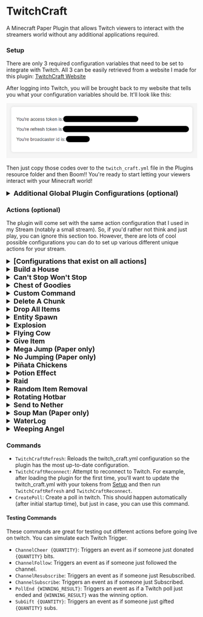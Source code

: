 # TwitchCraft
A Minecraft Paper Plugin that allows Twitch viewers to interact with the streamers world without any additional applications required.

### Setup
There are only 3 required configuration variables that need to be set to integrate with Twitch. All 3 can be
easily retrieved from a website I made for this plugin: [TwitchCraft Website](https://streamcraft-0a9a58085ccc.herokuapp.com/)

After logging into Twitch, you will be brought back to my website that tells you what your configuration variables should be. It'll look like this:

![tokens_screenshot.png](tokens_screenshot.png)

Then just copy those codes over to the `twitch_craft.yml` file in the Plugins resource folder and then Boom!! You're ready to 
start letting your viewers interact with your Minecraft world!


<details><summary style="font-weight: bold; font-size: large">Additional Global Plugin Configurations (optional)</summary>

| Configuration                    | Default Value               | Other Example's                         | Description                                                                                                                                                                                                                                                                                                                                                                                                                            |
|----------------------------------|-----------------------------|-----------------------------------------|----------------------------------------------------------------------------------------------------------------------------------------------------------------------------------------------------------------------------------------------------------------------------------------------------------------------------------------------------------------------------------------------------------------------------------------|
| `default_target`                 | `"*"`                       | `player1,player1`<br/>`Crazy_Cranberry` | A comma separated list that allows you to specify which players the [Actions](#actions-optional) should target by default. `"*"` means target all players.                                                                                                                                                                                                                                                                             |
| `connect_to_twitch`              | `true`                      | `true`<br/>`false`                      | Set this to `false` while testing with the [Testing Commands](#testing-commands).                                                                                                                                                                                                                                                                                                                                                      |
| `send_action_message_by_default` | `true`                      | `true`<br/>`false`                      | Whether or not an Action should send a message by default to the player when triggered. This can be override by the action-specific `send_message` configuration.                                                                                                                                                                                                                                                                      |
| `allow_test_commands`            | `false`                     | `true`<br/>`false`                      | Whether or not the [Testing Commands](#testing-commands) should be enabled.                                                                                                                                                                                                                                                                                                                                                            |
| `channel_follows.allow_repeats`  | `false`                     | `true`<br/>`false`                      | Whether or not a viewer unfollowing and refollowing should cause the `CHANNEL_FOLLOW` trigger to trigger again.                                                                                                                                                                                                                                                                                                                        |
| `polls.title`                    | `Which TwitchCraft Action?` |                                         | The title of the Twitch Polls that will be running on your stream.                                                                                                                                                                                                                                                                                                                                                                     |
| `polls.duration_seconds`         | `30`                        |                                         | How long the Twitch Polls should last.<br/>`min: 15`<br/>`max: 1800`                                                                                                                                                                                                                                                                                                                                                                   |
| `polls.seconds_until_next_poll`  | `120`                       |                                         | Interval between polls.                                                                                                                                                                                                                                                                                                                                                                                                                |
| `polls.num_choices`              | `3`                         |                                         | The number of options to be on the poll.<br/>`min: 2`<br/>`max: 5`                                                                                                                                                                                                                                                                                                                                                                     |
| `polls.default_weight`           | `1.0`                       | `10.0`, `0.5`, `4.0`                    | Sometimes you may want certain POLL actions to trigger more or less frequently than others. To handle this scenario, I use a weighting system when randomly deciding which items to put in the poll. If a specific POLL Action does not have a defined `weight`, then this `default_weight` is used as its `weight`. POLL Actions with higher `weight`'s will appear on polls more frequently than POLL Actions with lower `weight`'s. |

</details>

### Actions (optional)
The plugin will come set with the same action configuration that I used in my Stream (notably a small stream). So, if
you'd rather not think and just play, you can ignore this section too. However, there are lots of
cool possible configurations you can do to set up various different unique actions for your stream.


<details><summary style="font-weight: bold; font-size: large">[Configurations that exist on all actions]</summary>

| Configuration         | Required | Description                                                                                                                                                                                                                                                                                                                                                                                                                              |
|-----------------------|----------|------------------------------------------------------------------------------------------------------------------------------------------------------------------------------------------------------------------------------------------------------------------------------------------------------------------------------------------------------------------------------------------------------------------------------------------|
| `type`                | Yes      | The type of action. This is the name in all caps with underscores.<br/>Example: `BUILD_A_HOUSE`                                                                                                                                                                                                                                                                                                                                          |
| `target`              | No       | Comma Separated list of Minecraft User names for this action to target. This overrides the `default_target` configuration. `"*"` will target all players.                                                                                                                                                                                                                                                                                |
| `action_message`      | No       | Use this configuration to override the default message that gets sent to targeted players. You can add [color and other variables](https://github.com/KevinCranmer/TwitchCraft/blob/c58fdd0b8ed0ce2cf6196fca8b149c31a26a348f/src/main/java/me/crazycranberry/twitchcraft/actions/ExecutorUtils.java#L216).<br/>Example: `"{TRIGGER_CAUSE} has triggered {TRIGGER_TYPE}. Let's {COLOR:AQUA}build{COLOR:WHITE} them a {COLOR:GOLD}house!"` 
| `send_message`        | No       | Whether or not this action should send the target players a message when triggered. Defaults to `true`.                                                                                                                                                                                                                                                                                                                                  |
| `trigger.type`        | Yes      | When you want this action to happen. The valid Trigger Types can be found [here](https://github.com/KevinCranmer/TwitchCraft/blob/c58fdd0b8ed0ce2cf6196fca8b149c31a26a348f/src/main/java/me/crazycranberry/twitchcraft/config/TriggerType.java#L14).<br/>Example: `CHANNEL_RESUBSCRIBE`                                                                                                                                                  |
| `trigger.weight`      | No       | This is only used if `trigger.type` is `POLL`. If left blank, then the `polls.default_weight` configuration will be used. Actions with a higher `weight` are more likely to appear in a poll; whereas, Actions with a lower `weight` are less likely to appear in a poll.                                                                                                                                                                |
| `trigger.pollMessage` | No       | This is only used if `trigger.type` is `POLL`. This is the message that appears for this action when it is on a poll. If left blank, it'll use a default message that I've provided for each Action. Max length is `25` characters.                                                                                                                                                                                                      |
| `trigger.min`         | No       | This is only used if `trigger.type` is `CHANNEL_CHEER` or `SUB_GIFT`. A lower bound on the number of bits/subs that need to be donated to trigger this Action. Defaults to `0`.                                                                                                                                                                                                                                                          |
| `trigger.max`         | No       | This is only used if `trigger.type` is `CHANNEL_CHEER` or `SUB_GIFT`. An upper bound on the number of bits/subs that need to be donated to trigger this Action. Defaults to Integer Max Value.                                                                                                                                                                                                                                           |

</details>

<details><summary style="font-weight: bold; font-size: large">Build a House</summary>

`type`: `BUILD_A_HOUSE`

![BuildAHouseGif](https://media2.giphy.com/media/v1.Y2lkPTc5MGI3NjExbnM1eW14cGZtOXNtODN3NmRxNjZ3Z3ZpMndndjI3eXFteTI3enR5dyZlcD12MV9pbnRlcm5hbF9naWZfYnlfaWQmY3Q9Zw/VjOmdvAEaIQJuzMJhz/source.gif)

Constructs a house around the targeted player with a random wood type and random wool color. Also
creates a sign out front for whoever triggered this event.

Additional Configuration: `None`
<details><summary>Example Action Configuration</summary>

```
- type: BUILD_A_HOUSE
  action_message: "{TRIGGER_CAUSE} has triggered {TRIGGER_TYPE}. Let's build them
    a {COLOR:GOLD}house!"
  trigger:
    type: CHANNEL_FOLLOW
```

</details>
<br/>
</details>

<details><summary style="font-weight: bold; font-size: large">Can't Stop Won't Stop</summary>

`type`: `CANT_STOP_WONT_STOP`

![CantStopWontStopGif](https://media3.giphy.com/media/v1.Y2lkPTc5MGI3NjExZmE3ZnlsYzZ2cjUzNmNrdmtjMGdmczJ4cGY5aDlsYmpwYWFucWxyMiZlcD12MV9pbnRlcm5hbF9naWZfYnlfaWQmY3Q9Zw/rdJo28Ua6ArPdJJIJV/source.gif)

Sets the players velocity to the direction they are looking. Makes it pretty difficult to stop.

Additional Configuration:

| Configuration      | Required | Description                       |
|--------------------|----------|-----------------------------------|
| `duration_seconds` | Yes      | How long this Action should last. |

<details><summary>Example Action Configuration</summary>

```
- type: CANT_STOP_WONT_STOP
  trigger:
    type: POLL
    weight: 0.5
    poll_message: Zoom Zoom
  duration_seconds: 60
```

</details>
<br/>
</details>

<details><summary style="font-weight: bold; font-size: large">Chest of Goodies</summary>

`type`: `CHEST_OF_GOODIES`

![ChestOfGoodiesGif](https://media3.giphy.com/media/v1.Y2lkPTc5MGI3NjExbDJjZzU4NDNsamx2Z2NmeXd3eTR1cHBiYWtvc3BtcXo1OHUyajh5NiZlcD12MV9pbnRlcm5hbF9naWZfYnlfaWQmY3Q9Zw/zl1MK3DqEzOJfPn0I1/source.gif)

Spawn a chest of goodies in front of the player. The contents of the chest are customizable.

Additional Configuration:

| Configuration           | Required | Description                                                                                                                                                         |
|-------------------------|----------|---------------------------------------------------------------------------------------------------------------------------------------------------------------------|
| `chest_items`           | Yes      | This is a LIST of items using the other configurations in this table                                                                                                |
| `chest_items[*].name`   | Yes      | The name of the item. Must match an ENUM constant from [Material.html](https://hub.spigotmc.org/javadocs/spigot/org/bukkit/Material.html).                          |
| `chest_items[*].chance` | Yes      | The probability that an item appears in the chest. `1.0` is 100% chance and `0.5` is 50% chance and so on.                                                          |
| `chest_items[*].min`    | Yes      | If the item happens to be in the chest (randomly determined from `chest_items[*].chance`), what is the minimum number of this item that should appear in the chest. |
| `chest_items[*].max`    | Yes      | If the item happens to be in the chest (randomly determined from `chest_items[*].chance`), what is the maximum number of this item that should appear in the chest. |

<details><summary>Example Action Configuration</summary>

```
- type: CHEST_OF_GOODIES
  trigger:
    type: POLL
  chest_items:
    - name: LEATHER_HELMET
      chance: 0.4
      min: 1
      max: 2
    - name: LEATHER
      chance: 0.9
      min: 4
      max: 7
    - name: BREAD
      chance: 0.9
      min: 3
      max: 9
```

</details>
<br/>
</details>

<details><summary style="font-weight: bold; font-size: large">Custom Command</summary>

`type`: `CUSTOM_COMMAND`

![CustomCommandGif](https://media0.giphy.com/media/v1.Y2lkPTc5MGI3NjExaXB3Z3B1bnR2dHRjcnJ4eGgzMG95dzZpN3B1ODM1bHY4emJtbXpmOSZlcD12MV9pbnRlcm5hbF9naWZfYnlfaWQmY3Q9Zw/h4oYG5J6Pgcva4zdpS/source.gif)

A customizable command. Whatever you type in for the `command` configuration will be executed on the server. Use `{TRIGGER_TYPE}`, `{QUANTITY}`, `{PLAYER}` and `{PLAYER_LOCATION}` to interpolate respectively. 

Additional Configuration:

| Configuration | Required | Description                                                                |
|---------------|----------|----------------------------------------------------------------------------|
| `command`     | Yes      | The command to be executed (Do **not** include the starting forward slash) |

<details><summary>Example Action Configuration</summary>

```
- type: CUSTOM_COMMAND
  trigger:
    type: CHANNEL_RESUBSCRIBE
  command: summon zombie {PLAYER_LOCATION}
```

</details>
<br/>
</details>

<details><summary style="font-weight: bold; font-size: large">Delete A Chunk</summary>

`type`: `DELETE_A_CHUNK`

![DeleteAChunkGif](https://i.giphy.com/media/v1.Y2lkPTc5MGI3NjExOWNxYWV2eXp5N3F5aDZnZjdvY20ydTB1cXhkdWxmeXZ1dmdqa3RzMSZlcD12MV9pbnRlcm5hbF9naWZfYnlfaWQmY3Q9Zw/9muZV3cS6pubGuI9Gc/giphy-downsized-large.gif)

Delete a nearby chunk slowly or quickly. (Leaves the bottom row of bedrock)

Additional Configuration:

| Configuration   | Required | Description                                                                                                |
|-----------------|----------|------------------------------------------------------------------------------------------------------------|
| `radius`        | Yes      | 0 for the chunk the player is in, 1 would create a 3x3 of chunks around the player and pick one at random. |
| `rows_per_tick` | Yes      | This is a Double. 0.5 would delete 1 row every 2 ticks. 2.0 would delete 2 rows every 1 tick.              |

<details><summary>Example Action Configuration</summary>

```
- type: DELETE_A_CHUNK
  trigger:
    type: CHANNEL_RESUBSCRIBE
  radius: 0
  rows_per_tick: 0.5
```

</details>
<br/>
</details>

<details><summary style="font-weight: bold; font-size: large">Drop All Items</summary>

`type`: `DROP_ALL_ITEMS`

![DropAllItemsGif](https://media4.giphy.com/media/v1.Y2lkPTc5MGI3NjExcDk5MzJ3amhxOGFrc2xhaHJwYm81aXZ1czB0MHpucmdpeHJyOXltaiZlcD12MV9pbnRlcm5hbF9naWZfYnlfaWQmY3Q9Zw/uIRaCDQm0jdVkP9MXd/source.gif)

Drop all a players items around them, a minor inconvenience that could turn ugly quick given certain environments.

Additional Configuration: `None`

<details><summary>Example Action Configuration</summary>

```
- type: DROP_ALL_ITEMS
  trigger:
    type: POLL
```

</details>
<br/>
</details>

<details><summary style="font-weight: bold; font-size: large">Entity Spawn</summary>

`type`: `ENTITY_SPAWN`

![EntitySpawnGif](https://media1.giphy.com/media/v1.Y2lkPTc5MGI3NjExcXd6NWR6Y3Y4OXRtMzlhOXhhOG9sc2ttNTBkZzlxNGs2M3M5bTlxcyZlcD12MV9pbnRlcm5hbF9naWZfYnlfaWQmY3Q9Zw/qlUxZdyQsfr0sJDlbg/source.gif)

Spawn in entities around the player. This could be friendly entities... or 20 withers.

Additional Configuration:

| Configuration        | Required | Description                                                                                                                                                  |
|----------------------|----------|--------------------------------------------------------------------------------------------------------------------------------------------------------------|
| `entity`             | Yes      | The entity to be spawned in. Must match an ENUM constant from [EntityType.html](https://hub.spigotmc.org/javadocs/spigot/org/bukkit/entity/EntityType.html). |
| `quantity`           | Yes      | How many of this entity to be spawned in around the player.                                                                                                  |
| `radius_from_player` | Yes      | How far away the entities should spawn from the player. The entities will spawn in a random spot within this radius.                                         |

<details><summary>Example Action Configuration</summary>

```
- type: ENTITY_SPAWN
  target: Crazy_Cranberry
  trigger:
    type: POLL
    weight: 0.3
    poll_message: Spawn Donkeys!
  entity: DONKEY
  quantity: 3
  radius_from_player: 5
```

</details>
<br/>
</details>

<details><summary style="font-weight: bold; font-size: large">Explosion</summary>

`type`: `EXPLOSION`

![ExplosionGif](https://media2.giphy.com/media/v1.Y2lkPTc5MGI3NjExYjdsMXg1a3Q4eXh5NG82ZXRqMzY2Y3V1czFmMWhzOWMxNTR6ODd3YyZlcD12MV9pbnRlcm5hbF9naWZfYnlfaWQmY3Q9Zw/xsXP7v1VYxC8EQxVHH/source.gif)

Detonate an Explosion centered at the players' location. Players are immune to their own explosions.

Additional Configuration:

| Configuration        | Required | Description                                                                                                          |
|----------------------|----------|----------------------------------------------------------------------------------------------------------------------|
| `power`              | Yes      | How powerful the explosion should be. For reference, TNT is power 4.                                                 |

<details><summary>Example Action Configuration</summary>

```
- type: EXPLOSION
  trigger:
    type: SUB_GIFT
    min: 1
    max: 1
  power: 6 
```

</details>
<br/>
</details>

<details><summary style="font-weight: bold; font-size: large">Flying Cow</summary>

`type`: `FLYING_COW`

![FlyingCowGif](https://media2.giphy.com/media/v1.Y2lkPTc5MGI3NjExbXVkaXZiajNvc2ZiMmlmMXNwZTIzaDlqdmJjbnN0OWhyOXFqNTlsZCZlcD12MV9pbnRlcm5hbF9naWZfYnlfaWQmY3Q9Zw/ROKOyjdbl370FaoGMO/giphy.gif)

Send Flying Exploding Cows at the targeted player! They explode on collision with a block. They can do some serious damage.

Additional Configuration:

| Configuration          | Required | Description                                                                                              |
|------------------------|----------|----------------------------------------------------------------------------------------------------------|
| `num_cows`             | Yes      | How many cows to be thrown at the player.                                                                |
| `seconds_between_cows` | Yes      | How long before the next cow is thrown.                                                                  |
| `distance_from_player` | Yes      | How far away the cows are from the player when launched.                                                 |
| `cow_velocity`         | Yes      | How fast the cow should be traveling. Trajectory is calculated based on this and `distance_from_player`. |

<details><summary>Example Action Configuration</summary>

```
- type: FLYING_COW
  trigger:
    type: POLL
  num_cows: 5
  seconds_between_cows: 5
  distance_from_player: 15
  cow_velocity: 0.9
```

</details>
<br/>
</details>

<details><summary style="font-weight: bold; font-size: large">Give Item</summary>

`type`: `GIVE_ITEM`

![GiveItemGif](https://media3.giphy.com/media/v1.Y2lkPTc5MGI3NjExb2ZtenJ5cG1peTZ2anUwMDZjbHNuNndhdXY3amhneTgxYTJldTJ5ZSZlcD12MV9pbnRlcm5hbF9naWZfYnlfaWQmY3Q9Zw/35P2cJl9ydHhj5WNCL/source.gif)

Give the player a certain amount of any item.

Additional Configuration:

| Configuration          | Required | Description                                                                                                                         |
|------------------------|----------|-------------------------------------------------------------------------------------------------------------------------------------|
| `item`                 | Yes      | The item type. Must match an ENUM constant from [Material.html](https://hub.spigotmc.org/javadocs/spigot/org/bukkit/Material.html). |
| `quantity`             | Yes      | How many of the item should be given to the player.                                                                                 |

<details><summary>Example Action Configuration</summary>

```
- type: GIVE_ITEM
  trigger:
    type: POLL
    weight: 0.1
  item: DIAMOND_AXE
  quantity: 1
```

</details>
<br/>
</details>

<details><summary style="font-weight: bold; font-size: large">Mega Jump (Paper only)</summary>

`type`: `MEGA_JUMP`

![MegaJumpGif](https://media4.giphy.com/media/v1.Y2lkPTc5MGI3NjExbzEzZHRsYnBpNjZzbGFoNnRudmRnNGY2YTZlbjJpcHhuZTF2N3pycCZlcD12MV9pbnRlcm5hbF9naWZfYnlfaWQmY3Q9Zw/j9kt3uamQvh6safCcu/source.gif)

Mega Jump.

Additional Configuration:

| Configuration      | Required                                             | Description                                               |
|--------------------|------------------------------------------------------|-----------------------------------------------------------|
| `num_jumps`        | Either `num_jumps` or `duration_seconds` must be set | How many jumps are mega.                                  |
| `duration_seconds` | Either `num_jumps` or `duration_seconds` must be set | How long mega jump lasts.                                 |
| `end_message`      | No                                                   | A message to let the player know the mega jumps are over. |

<details><summary>Example Action Configuration</summary>

```
- type: MEGA_JUMP
  trigger:
    type: POLL
  num_jumps: 3
  end_message: "No more mega jumps."
```

</details>
<br/>
</details>

<details><summary style="font-weight: bold; font-size: large">No Jumping (Paper only)</summary>

`type`: `NO_JUMPING`

(Do you really need a gif of me running around and not jumping?)

Prevents the player from jumping for a set duration.

Additional Configuration:

| Configuration      | Required | Description                                           |
|--------------------|----------|-------------------------------------------------------|
| `duration_seconds` | Yes      | How long the player will be unable to jump.           |
| `end_message`      | No       | A message to let the player know they can jump again. |

<details><summary>Example Action Configuration</summary>

```
- type: NO_JUMPING
  trigger:
    type: POLL
  duration_seconds: 60
  end_message: "Okay you can jump again."
```

</details>
<br/>
</details>

<details><summary style="font-weight: bold; font-size: large">Piñata Chickens</summary>

`type`: `PINATA_CHICKENS`

![PinataChickenGif](https://media0.giphy.com/media/v1.Y2lkPTc5MGI3NjExYXVjMWo2OHVuMnhwbDR6eGR2MnJmOWVqZDBlczJmYXJrd3lpbW84ciZlcD12MV9pbnRlcm5hbF9naWZfYnlfaWQmY3Q9Zw/QpFrAvzX6upJUgHgR8/source.gif)

Spawn chickens that are one-hittable and drop something random when killed. It could be a trident, or a stick, or even some lava.

Additional Configuration:

| Configuration      | Required | Description                       |
|--------------------|----------|-----------------------------------|
| `num_chickens`     | Yes      | How many Piñata Chickens to spawn |

<details><summary>Example Action Configuration</summary>

```
- type: PINATA_CHICKENS
  trigger:
    type: POLL
    weight: 0.7
  num_chickens: 5
```

</details>
<br/>
</details>

<details><summary style="font-weight: bold; font-size: large">Potion Effect</summary>

`type`: `POTION_EFFECT`

![PotionEffectGif](https://media4.giphy.com/media/v1.Y2lkPTc5MGI3NjExd3gwbzhzdG54enlwbjR0ZnVxd2FxY281Y2hmYzZsNG4ydTlrMjVmeSZlcD12MV9pbnRlcm5hbF9naWZfYnlfaWQmY3Q9Zw/YfrWu5MuAlNGStEeWA/source.gif)

Apply a potion effect to the player.

Additional Configuration:

| Configuration      | Required | Description                                                                                                                                                                                                      |
|--------------------|----------|------------------------------------------------------------------------------------------------------------------------------------------------------------------------------------------------------------------|
| `level`            | Yes      | How strong the potion effect should be.                                                                                                                                                                          |
| `duration_seconds` | Yes      | How strong the potion effect should last.                                                                                                                                                                        |
| `potion_type`      | Yes      | Must match an ENUM constant from [PotionEffectType.html](https://hub.spigotmc.org/javadocs/spigot/org/bukkit/potion/PotionEffectType.html). Or use `RANDOM`, `RANDOM_GOOD`, or `RANDOM_BAD` for a random effect. |

<details><summary>Example Action Configuration</summary>

```
- type: POTION_EFFECT
  trigger:
    type: POLL
    weight: 0.3
  level: 2
  duration_seconds: 45
  potion_type: RANDOM_GOOD
```

</details>
<br/>
</details>

<details><summary style="font-weight: bold; font-size: large">Raid</summary>

`type`: `RAID`

![RaidGif](https://media1.giphy.com/media/v1.Y2lkPTc5MGI3NjExZ2FheXhseHA2bHIyZHY4dGlxbW16ejR0MGI3cmxubWwybGFkY3hzNCZlcD12MV9pbnRlcm5hbF9naWZfYnlfaWQmY3Q9Zw/QibjMhc3w13wqnK2Id/source.gif)

Gives the player the Bad Omen effect and then spawns a villager which triggers a raid.

Additional Configuration:

| Configuration    | Required | Description                                                     |
|------------------|----------|-----------------------------------------------------------------|
| `bad_omen_level` | Yes      | The Bad Omen level to give the player before the raid triggers. |

<details><summary>Example Action Configuration</summary>

```
- type: RAID
  trigger:
    type: POLL
  bad_omen_level: 2
```

</details>
<br/>
</details>

<details><summary style="font-weight: bold; font-size: large">Random Item Removal</summary>

`type`: `RANDOM_ITEM_REMOVAL`

![RandomItemRemovalGif](https://media4.giphy.com/media/v1.Y2lkPTc5MGI3NjExaDVjejY4MnFveXFzNnF6MDl6amM4Z3M0amxkMzFnY2N3d2s3bDJ1aSZlcD12MV9pbnRlcm5hbF9naWZfYnlfaWQmY3Q9Zw/XQ1qdqzJDVKQKNKDjZ/source.gif)

Randomly removes items from the players inventory.

Additional Configuration:

| Configuration   | Required | Description                                  |
|-----------------|----------|----------------------------------------------|
| `num_stacks`    | Yes      | The number of item stacks to remove from.    |
| `num_per_stack` | Yes      | The number of items to be removed per stack. |

<details><summary>Example Action Configuration</summary>

```
- type: RANDOM_ITEM_REMOVAL
  trigger:
    type: POLL
  num_stacks: 2
  num_per_stack: 1
```

</details>
<br/>
</details>

<details><summary style="font-weight: bold; font-size: large">Rotating Hotbar</summary>

`type`: `ROTATING_HOTBAR`

![RotatingHotbarGif](https://media2.giphy.com/media/v1.Y2lkPTc5MGI3NjExM2ZiMmNjN2NwcHR4c2docjRjenczZ2Q2NG5hZGNzZDBhN3BybW1kciZlcD12MV9pbnRlcm5hbF9naWZfYnlfaWQmY3Q9Zw/63K9nV3z8RTpYk9DxR/source.gif)

Rotate the players hotbar, making it very annoying to do even the simplest tasks.

Additional Configuration:

| Configuration               | Required | Description               |
|-----------------------------|----------|---------------------------|
| `num_rotations`             | Yes      | The number of rotations.  |
| `seconds_between_rotations` | Yes      | How long before rotating. |

<details><summary>Example Action Configuration</summary>

```
- type: ROTATING_HOTBAR
  trigger:
    type: POLL
  num_rotations: 10
  seconds_between_rotations: 3
```

</details>
<br/>
</details>

<details><summary style="font-weight: bold; font-size: large">Send to Nether</summary>

`type`: `SEND_TO_NETHER`

![SendToNetherGif](https://media4.giphy.com/media/v1.Y2lkPTc5MGI3NjExYjhmc3V0b3duYm1pNWI3d2xmYXB3eTV4N2V0dG9vcTNqOHBldDVjNyZlcD12MV9pbnRlcm5hbF9naWZfYnlfaWQmY3Q9Zw/YFiF9cCbhnRX90JK8R/source.gif)

Send the player to the nether's spawn location. A Return portal is spawned in somewhere nearby to take them back to where they were.

Additional Configuration:

| Configuration                   | Required | Description                                        |
|---------------------------------|----------|----------------------------------------------------|
| `nether_portal_possible_radius` | Yes      | The radius of which the return portal can spawn in |

<details><summary>Example Action Configuration</summary>

```
- type: SEND_TO_NETHER
  trigger:
    type: POLL
  nether_portal_possible_radius: 25
```

</details>
<br/>
</details>

<details><summary style="font-weight: bold; font-size: large">Soup Man (Paper only)</summary>

`type`: `SOUP_MAN`

![SoupManGif](https://media3.giphy.com/media/v1.Y2lkPTc5MGI3NjExM3M4Ym01c2xvamhtcG9jOWUwN3U2dm83NHZiMDBoMWV4aTh0bDhwZiZlcD12MV9pbnRlcm5hbF9naWZfYnlfaWQmY3Q9Zw/SSV0jd8m6kmQuOIK2N/source.gif)

The soup man really wants soup and you better give it to him.

Additional Configuration:

| Configuration        | Required | Description                                                                                        |
|----------------------|----------|----------------------------------------------------------------------------------------------------|
| `minutes_till_angry` | Yes      | The radius of which the return portal can spawn in.                                                |
| `halfway_message`    | No       | The message to send to the player when half the time has expired.                                  |
| `angry_message`      | No       | The message to send to the player when time has expired and now the soup man will kill the player. |
| `satisfied_message`  | No       | The message to send to the player when they have successfully completed the soup quest.            |

<details><summary>Example Action Configuration</summary>

```
- type: SOUP_MAN
  trigger:
    type: POLL
  minutes_till_angry: 20
```

</details>
<br/>
</details>

<details><summary style="font-weight: bold; font-size: large">WaterLog</summary>

`type`: `WATERLOG`

![WaterLogGif](https://media0.giphy.com/media/v1.Y2lkPTc5MGI3NjExM2U4dGNxcW5hdjA0MGxvZ3M2cngxNWczNjhxYTg4c2Y0bnZsOTFyayZlcD12MV9pbnRlcm5hbF9naWZfYnlfaWQmY3Q9Zw/nPQTsKmIDk4qjIU886/source.gif)

Constantly spawn water wherever the player is standing. Little goofy, little annoying.

Additional Configuration:

| Configuration       | Required | Description                        |
|---------------------|----------|------------------------------------|
| `duration_seconds`  | Yes      | How long the waterlog should last. |

<details><summary>Example Action Configuration</summary>

```
- type: WATERLOG
  trigger:
    type: POLL
  duration_seconds: 60
```

</details>
<br/>
</details>

<details><summary style="font-weight: bold; font-size: large">Weeping Angel</summary>

`type`: `WEEPING_ANGEL`

![WeepingAngelGif](https://media2.giphy.com/media/v1.Y2lkPTc5MGI3NjExejVqeTBmODQwd3prMzJha3l2cnM0eGszcTdoZXptaXpoYXhjOWpzNCZlcD12MV9pbnRlcm5hbF9naWZfYnlfaWQmY3Q9Zw/pwZslxR1xtmMQ8binH/giphy.gif)

Weeping Angels are lethal, indestructible and can only move when you aren't looking at them.

Additional Configuration:

| Configuration          | Required | Description                                                                   |
|------------------------|----------|-------------------------------------------------------------------------------|
| `seconds_till_despawn` | Yes      | How long until the Weeping Angel crumbles away.                               |
| `distance_from_player` | Yes      | How far away the Weeping Angel spawns from the player.                        |
| `end_message`          | Yes      | The message to send to the player to let them know the Weeping Angel is gone. |

<details><summary>Example Action Configuration</summary>

```
- type: WEEPING_ANGEL
  trigger:
    type: POLL
  seconds_till_despawn: 1800
  distance_from_player: 30
  end_message: "The Weeping Angel has withered away."
```

</details>
<br/>
</details>


### Commands

- `TwitchCraftRefresh`: Reloads the twitch_craft.yml configuration so the plugin has the most up-to-date configuration.
- `TwitchCraftReconnect`: Attempt to reconnect to Twitch. For example, after loading the plugin for the first time, you'll 
want to update the twitch_craft.yml with your tokens from [Setup](#setup) and then run `TwitchCraftRefresh` and `TwitchCraftReconnect`.
- `CreatePoll`: Create a poll in twitch. This should happen automatically (after initial startup time), but just in case, you can use this command.

#### Testing Commands

These commands are great for testing out different actions before going live on twitch. You can simulate each Twitch Trigger.
- `ChannelCheer {QUANTITY}`: Triggers an event as if someone just donated `{QUANTITY}` bits.
- `ChannelFollow`: Triggers an event as if someone just followed the channel.
- `ChannelResubscribe`: Triggers an event as if someone just Resubscribed.
- `ChannelSubscribe`: Triggers an event as if someone just Subscribed.
- `PollEnd {WINNING_RESULT}`: Triggers an event as if a Twitch poll just ended and `{WINNING_RESULT}` was the winning option.
- `SubGift {QUANTITY}`: Triggers an event as if someone just gifted `{QUANTITY}` subs.

